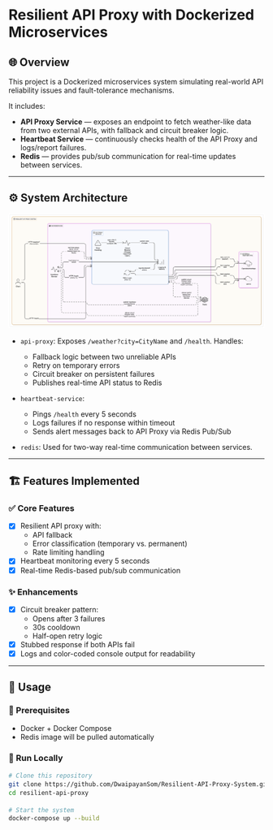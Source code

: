 # Resilient API Proxy with Dockerized Microservices

## 🌐 Overview

This project is a Dockerized microservices system simulating real-world API reliability issues and fault-tolerance mechanisms.

It includes:
- **API Proxy Service** — exposes an endpoint to fetch weather-like data from two external APIs, with fallback and circuit breaker logic.
- **Heartbeat Service** — continuously checks health of the API Proxy and logs/report failures.
- **Redis** — provides pub/sub communication for real-time updates between services.

---

## ⚙️ System Architecture

  ![Architecture-Diagram](Architecture-Diagram.png)
  
- `api-proxy`: Exposes `/weather?city=CityName` and `/health`. Handles:
  - Fallback logic between two unreliable APIs
  - Retry on temporary errors
  - Circuit breaker on persistent failures
  - Publishes real-time API status to Redis

- `heartbeat-service`: 
  - Pings `/health` every 5 seconds
  - Logs failures if no response within timeout
  - Sends alert messages back to API Proxy via Redis Pub/Sub

- `redis`: Used for two-way real-time communication between services.

---

## 🏗️ Features Implemented

### ✅ Core Features
- [x] Resilient API proxy with:
  - API fallback
  - Error classification (temporary vs. permanent)
  - Rate limiting handling
- [x] Heartbeat monitoring every 5 seconds
- [x] Real-time Redis-based pub/sub communication

### ✨ Enhancements
- [x] Circuit breaker pattern:
  - Opens after 3 failures
  - 30s cooldown
  - Half-open retry logic
- [x] Stubbed response if both APIs fail
- [x] Logs and color-coded console output for readability

---

## 🚀 Usage

### 🔧 Prerequisites

- Docker + Docker Compose
- Redis image will be pulled automatically

### 🔨 Run Locally

```bash
# Clone this repository
git clone https://github.com/DwaipayanSom/Resilient-API-Proxy-System.git
cd resilient-api-proxy

# Start the system
docker-compose up --build
